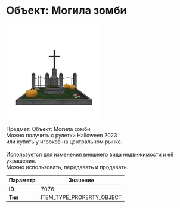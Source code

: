 # Объект: Могила зомби

![Item Image](../img/7076.webp?raw=true)

Предмет: Объект: Могила зомби<br>Можно получить с рулетки Halloween 2023<br>или купить у игроков на центральном рынке.<br><br>Используется для изменения внешнего вида недвижимости и её украшения.<br>Можно использовать, передавать и продавать.


| Параметр | Значение |
|----------|----------|
| **ID** | 7076 |
| **Тип** | ITEM_TYPE_PROPERTY_OBJECT |

